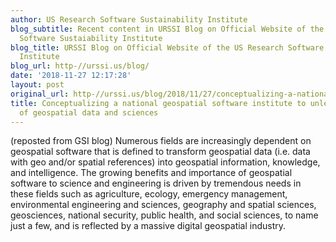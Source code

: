 ```yaml
---
author: US Research Software Sustainability Institute
blog_subtitle: Recent content in URSSI Blog on Official Website of the US Research
  Software Sustaiability Institute
blog_title: URSSI Blog on Official Website of the US Research Software Sustaiability
  Institute
blog_url: http-//urssi.us/blog/
date: '2018-11-27 12:17:28'
layout: post
original_url: http-//urssi.us/blog/2018/11/27/conceptualizing-a-national-geospatial-software-institute-to-unleash-the-power-of-geospatial-data-and-sciences/
title: Conceptualizing a national geospatial software institute to unleash the power
  of geospatial data and sciences
---
```


(reposted from GSI blog)
Numerous fields are increasingly dependent on geospatial software that is defined to transform geospatial data (i.e. data with geo and/or spatial references) into geospatial information, knowledge, and intelligence. The growing benefits and importance of geospatial software to science and engineering is driven by tremendous needs in these fields such as agriculture, ecology, emergency management, environmental engineering and sciences, geography and spatial sciences, geosciences, national security, public health, and social sciences, to name just a few, and is reflected by a massive digital geospatial industry.